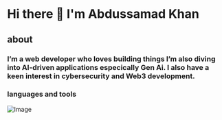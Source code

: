 # Hi there 👋 I'm Abdussamad Khan

## about
### I’m a web developer who loves building things I’m also diving into AI-driven applications especically Gen Ai. I also  have a keen interest in cybersecurity and Web3 development.

### languages and tools 

![Image](https://github.com/user-attachments/assets/6231e9b7-23cc-4a7c-a9fc-b28c57cf5106)
<!--
**Abdussamad-Khan-dev/Abdussamad-khan-dev** is a ✨ _special_ ✨ repository because its `README.md` (this file) appears on your GitHub profile.

Here are some ideas to get you started:

- 🔭 I’m currently working on ...
- 🌱 I’m currently learning ...
- 👯 I’m looking to collaborate on ...
- 🤔 I’m looking for help with ...
- 💬 Ask me about ...
- 📫 How to reach me: ...
- 😄 Pronouns: ...
- ⚡ Fun fact: ...
-->
